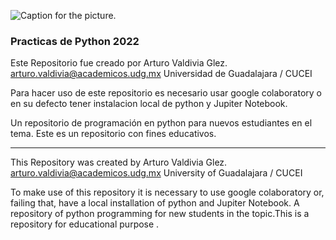 ![Caption for the picture.](https://i.pinimg.com/originals/e6/dd/3e/e6dd3ec8da902b73194d430a76ced4dc.png)
### Practicas de Python 2022


Este Repositorio fue creado por Arturo Valdivia Glez. 
arturo.valdivia@academicos.udg.mx
Universidad de Guadalajara / CUCEI

Para hacer uso de este repositorio es necesario usar google colaboratory o en su defecto tener instalacion local de python y Jupiter Notebook.

Un repositorio de programación en python para nuevos estudiantes en el tema. Este es un repositorio con fines educativos.

------------------------------------------------------------------------------------------------------------------
This Repository was created by Arturo Valdivia Glez.
arturo.valdivia@academicos.udg.mx
University of Guadalajara / CUCEI

To make use of this repository it is necessary to use google colaboratory or, failing that, have a local installation of python and Jupiter Notebook.
A repository of python programming for new students in the topic.This is a repository for educational purpose .

